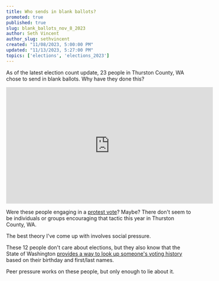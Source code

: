 ```yaml
---
title: Who sends in blank ballots?
promoted: true
published: true
slug: blank_ballots_nov_8_2023
author: Seth Vincent
author_slug: sethvincent
created: "11/08/2023, 5:00:00 PM"
updated: "11/13/2023, 5:27:00 PM"
topics: ['elections', 'elections_2023']
---
```


As of the latest election count update, 23 people in Thurston County, WA chose to send in blank ballots. Why have they done this?

<iframe width="560" height="315" src="https://www.youtube-nocookie.com/embed/wKbU8B-QVZk?si=Zb5-5Cwhjxcx_9kF" title="YouTube video player" frameborder="0" allow="accelerometer; autoplay; clipboard-write; encrypted-media; gyroscope; picture-in-picture; web-share" allowfullscreen></iframe>

Were these people engaging in a [protest vote](https://en.wikipedia.org/wiki/Protest_vote)? Maybe? There don't seem to be individuals or groups encouraging that tactic this year in Thurston County, WA.

The best theory I've come up with involves social pressure.

These 12 people don't care about elections, but they also know that the State of Washington [provides a way to look up someone's voting history](/posts/look_up_voting_history_nov_8_2023/) based on their birthday and first/last names.

Peer pressure works on these people, but only enough to lie about it.
